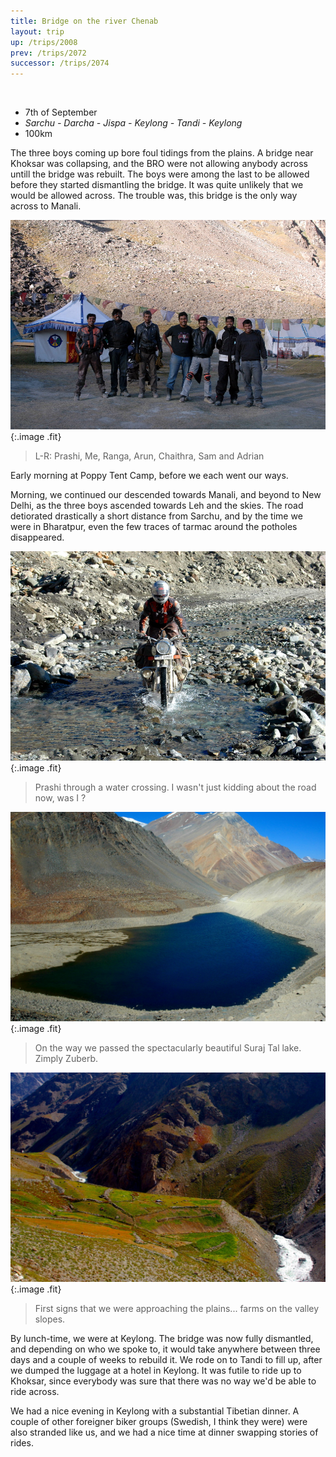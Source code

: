 ```yaml
---
title: Bridge on the river Chenab
layout: trip
up: /trips/2008
prev: /trips/2072
successor: /trips/2074
---
```


&nbsp;

- 7th of September
- _Sarchu - Darcha - Jispa - Keylong - Tandi - Keylong_
- 100km


The three boys coming up bore foul tidings from the plains. A             bridge near Khoksar was collapsing, and the BRO were not             allowing anybody across untill the bridge was rebuilt. The boys             were among the last to be allowed before they started             dismantling the bridge. It was quite unlikely that we would be             allowed across. The trouble was, this bridge is the only way             across to Manali.

![DSC_0362.JPG](/images/photos/DSC_0362.JPG 'DSC_0362.JPG'){:.image .fit}

>  L-R: Prashi, Me, Ranga, Arun, Chaithra, Sam and             Adrian 
  
Early morning at Poppy Tent Camp, before we each went our ways.             

Morning, we continued our descended towards Manali, and beyond             to New Delhi, as the three boys ascended towards Leh and the             skies. The road detiorated drastically a short distance from             Sarchu, and by the time we were in Bharatpur, even the few             traces of tarmac around the potholes disappeared.

![DSC_0363.JPG](/images/photos/DSC_0363.JPG 'DSC_0363.JPG'){:.image .fit}

>  Prashi through a water crossing. I wasn't just             kidding about the road now, was I ? 

![DSC_0365.JPG](/images/photos/DSC_0365.JPG 'DSC_0365.JPG'){:.image .fit}

>  On the way we passed the spectacularly beautiful             Suraj Tal lake. Zimply Zuberb. 

![DSC_0367.JPG](/images/photos/DSC_0367.JPG 'DSC_0367.JPG'){:.image .fit}

>  First signs that we were approaching the             plains... farms on the valley slopes. 

By lunch-time, we were at Keylong. The bridge was now fully             dismantled, and depending on who we spoke to, it would take             anywhere between three days and a couple of weeks to rebuild it.             We rode on to Tandi to fill up, after we dumped the luggage at a             hotel in Keylong. It was futile to ride up to Khoksar, since             everybody was sure that there was no way we'd be able to ride             across.

We had a nice evening in Keylong with a substantial Tibetian             dinner. A couple of other foreigner biker groups (Swedish, I             think they were) were also stranded like us, and we had a nice             time at dinner swapping stories of rides.


